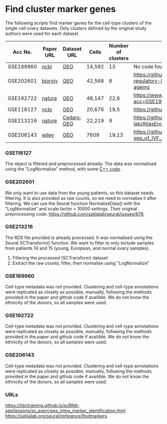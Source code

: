 # Find cluster marker genes
The following scripts find marker genes for the cell-type clusters of the single cell ovary datasets. Only clusters defined by the original study authors were used for each dataset.

| Acc No.   | Paper URL                                                                           | Dataset URL                                                   | Cells  | Number of clusters | Github                                                                           | Cell-type annotations provided? |
|-----------|-------------------------------------------------------------------------------------|---------------------------------------------------------------|--------|--------------------|----------------------------------------------------------------------------------|---------------------------------|
| GSE189960 | [ncbi](https://www.ncbi.nlm.nih.gov/pmc/articles/PMC8961562/)                                        | [GEO](https://www.ncbi.nlm.nih.gov/geo/query/acc.cgi?acc=GSE189960)  | 14,592 | 13                 | No code found                                                                               | No                              |
| GSE202601 | [biorxiv](https://www.biorxiv.org/content/biorxiv/early/2022/05/19/2022.05.18.492547.full.pdf) | [GEO](https://www.ncbi.nlm.nih.gov/geo/query/acc.cgi?acc=GSE202601)  | 42,568 | 8                  | https://github.com/ChenJin2020/The-regulatory-landscapes-of-human-ovarian-ageing | Yes                             |
| GSE192722 | [nature](https://www.nature.com/articles/s42003-022-04384-8)                                  | [GEO](https://www.ncbi.nlm.nih.gov/geo/query/acc.cgi?acc=GSE192722)  | 48,147 | 22,6               | https://www.ncbi.nlm.nih.gov/geo/query/acc.cgi?acc=GSE192722                     | No                              |
| GSE118127 | [ncbi](https://www.ncbi.nlm.nih.gov/pmc/articles/PMC6639403/)                               | [GEO](https://www.ncbi.nlm.nih.gov/geo/query/acc.cgi?acc=GSE118127)  | 20,676 | 19,5               | https://github.com/johnmous/singleCell                                           | Yes                             |
| GSE213216 | [nature](https://www.nature.com/articles/s41588-022-01254-1)                                  | [Cedars](https://cedars.app.box.com/s/1ks3eyzlpnjbrseefw3j4k7nx6p2ut02); [GEO](https://www.ncbi.nlm.nih.gov/geo/query/acc.cgi?acc=GSE213216) | 22,219 | 9                  | https://github.com/lawrenson-lab/AtlasEndometriosis                              | Yes                             |
| GSE206143 | [wiley](https://faseb.onlinelibrary.wiley.com/doi/10.1096/fj.202201746RR)                    | [GEO](https://www.ncbi.nlm.nih.gov/geo/query/acc.cgi?acc=GSE206143)  | 7609   | 19,13              | https://github.com/nurungji82/scRNA-seq_of_IVF_samples                           | No                              |

### GSE118127
The object is filtered and preprocessed already. The data was normalised using the "LogNormalize" method, with some [C++ code](https://github.com/johnmous/singleCell/blob/master/workflow.Rmd).

### GSE202601
We only want to use data from the young patients, so this dataset needs filtering. It is also provided as raw counts, so we need to normalise it after filtering. We can use the Seurat function NormalizeData() with the "LogNormalize" and scale.factor = 10000 settings. Their original preprocessing code: https://github.com/satijalab/seurat/issues/678.

### GSE213216
The RDS file provided is already processed. It was normalised using the Seurat SCTransform() function. We want to filter to only include samples from patients 14 and 15 (young, European, and normal ovary samples). 
1) Filtering the processed (SCTransform) dataset
2) Extract the raw counts, filter, then normalise using "LogNormalize"

### GSE189960  
Cell-type metadata was not provided. Clustering and cell-type annotations were replicated as closely as possible, manually, following the methods provided in the paper and github code if availible. We do not know the ethnicity of the donors, so all samples were used.

### GSE192722
Cell-type metadata was not provided. Clustering and cell-type annotations were replicated as closely as possible, manually, following the methods provided in the paper and github code if availible. We do not know the ethnicity of the donors, so all samples were used.

### GSE206143
Cell-type metadata was not provided. Clustering and cell-type annotations were replicated as closely as possible, manually, following the methods provided in the paper and github code if availible. We do not know the ethnicity of the donors, so all samples were used.

### URLs
https://hbctraining.github.io/scRNA-seq/lessons/sc_exercises_integ_marker_identification.html
https://satijalab.org/seurat/reference/findmarkers 

